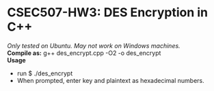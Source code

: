 # CSEC507-HW3: DES Encryption in C++
_Only tested on Ubuntu. May not work on Windows machines._ <br>
**Compile as:** g++ des_encrypt.cpp -O2 -o des_encrypt <br>
**Usage** <br>
* run $ ./des_encrypt
* When prompted, enter key and plaintext as hexadecimal numbers.

